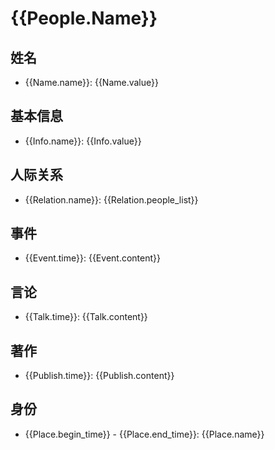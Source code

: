 # {{People.Name}}

## 姓名

- {{Name.name}}: {{Name.value}}

## 基本信息

- {{Info.name}}: {{Info.value}}

## 人际关系

- {{Relation.name}}: {{Relation.people_list}}

## 事件

- {{Event.time}}: {{Event.content}}

## 言论

- {{Talk.time}}: {{Talk.content}}

## 著作

- {{Publish.time}}: {{Publish.content}}

## 身份

- {{Place.begin_time}} - {{Place.end_time}}: {{Place.name}} 
